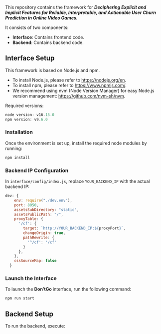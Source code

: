 This repository contains the framework for ***Deciphering Explicit and Implicit Features for Reliable, Interpretable, and Actionable User Churn Prediction in Online Video Games.***

It consists of two components:

- **Interface**: Contains frontend code.
- **Backend**: Contains backend code.

## Interface Setup

This framework is based on Node.js and npm.

- To install Node.js, please refer to https://nodejs.org/en.
- To install npm, please refer to https://www.npmjs.com/.
- We recommend using nvm (Node Version Manager) for easy Node.js version management: https://github.com/nvm-sh/nvm.

Required versions:

```jsx
node version: v16.15.0
npm version: v9.6.0
```

### Installation

Once the environment is set up, install the required node modules by running:

```jsx
npm install
```

### Backend IP Configuration

In `interface/config/index.js`, replace `YOUR_BACKEND_IP` with the actual backend IP:

```jsx
dev: {
    env: require("./dev.env"),
    port: 8050,
    assetsSubDirectory: "static",
    assetsPublicPath: "/",
    proxyTable: {
      '/cf': {
        target: `http://YOUR_BACKEND_IP:${proxyPort}`,
        changeOrigin: true,
        pathRewrite: {
          '^/cf': '/cf'
        }
      },
    },
    cssSourceMap: false
  }
```

### Launch the Interface

To launch the **Don’tGo** interface, run the following command:

```jsx
npm run start
```

## Backend Setup

To run the backend, execute: